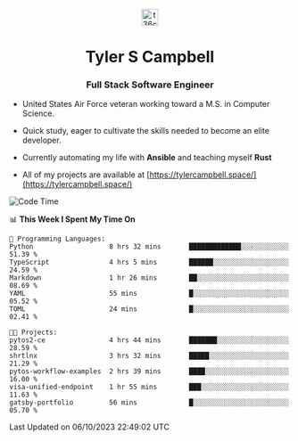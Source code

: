 <p align="center">
<a href="https://www.linkedin.com/in/t36campbell" target="blank"><img align="center" src="https://ik.imagekit.io/t36campbell/Portfolio/linkedin.png.original_m8bbGgPh6.png" alt="t36campbell" height="30" width="30" /></a>
</p>
<h1 align="center">Tyler S Campbell</h1>
<h3 align="center">Full Stack Software Engineer</h3>

* United States Air Force veteran working toward a M.S. in Computer Science.

* Quick study, eager to cultivate the skills needed to become an elite developer.

* Currently automating my life with **Ansible** and teaching myself **Rust**

* All of my projects are available at [https://tylercampbell.space/](https://tylercampbell.space/)

<!--START_SECTION:waka-->
![Code Time](http://img.shields.io/badge/Code%20Time-2%2C868%20hrs%2034%20mins-blue)

📊 **This Week I Spent My Time On** 

```text
💬 Programming Languages: 
Python                   8 hrs 32 mins       █████████████░░░░░░░░░░░░   51.39 % 
TypeScript               4 hrs 5 mins        ██████░░░░░░░░░░░░░░░░░░░   24.59 % 
Markdown                 1 hr 26 mins        ██░░░░░░░░░░░░░░░░░░░░░░░   08.69 % 
YAML                     55 mins             █░░░░░░░░░░░░░░░░░░░░░░░░   05.52 % 
TOML                     24 mins             █░░░░░░░░░░░░░░░░░░░░░░░░   02.41 % 

🐱‍💻 Projects: 
pytos2-ce                4 hrs 44 mins       ███████░░░░░░░░░░░░░░░░░░   28.59 % 
shrtlnx                  3 hrs 32 mins       █████░░░░░░░░░░░░░░░░░░░░   21.29 % 
pytos-workflow-examples  2 hrs 39 mins       ████░░░░░░░░░░░░░░░░░░░░░   16.00 % 
visa-unified-endpoint    1 hr 55 mins        ███░░░░░░░░░░░░░░░░░░░░░░   11.63 % 
gatsby-portfolio         56 mins             █░░░░░░░░░░░░░░░░░░░░░░░░   05.70 % 
```


 Last Updated on 06/10/2023 22:49:02 UTC
<!--END_SECTION:waka-->
